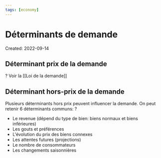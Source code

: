 ```yaml
---
tags: [economy] 
---
```

# Déterminants de demande
Created: 2022-09-14


## Déterminant prix de la demande 
?
Voir la [[Loi de la demande]]
<!--SR:!2022-09-29,12,270-->

## Déterminant hors-prix de la demande 
Plusieurs déterminants hors prix peuvent influencer la demande. On peut retenir 6 déterminants communs:
?
- Le revenue (dépend du type de bien: biens normaux et biens inférieures)
- Les gouts et préférences
- L'évolution du prix des biens connexes
- Les attentes futures (projections)
- Le nombre de consommateurs
- Les changements saisonnières
<!--SR:!2022-09-22,4,210-->



